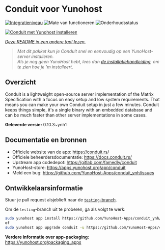 <!--
NB: Deze README is automatisch gegenereerd door <https://github.com/YunoHost/apps/tree/master/tools/readme_generator>
Hij mag NIET handmatig aangepast worden.
-->

# Conduit voor Yunohost

[![Integratieniveau](https://dash.yunohost.org/integration/conduit.svg)](https://ci-apps.yunohost.org/ci/apps/conduit/) ![Mate van functioneren](https://ci-apps.yunohost.org/ci/badges/conduit.status.svg) ![Onderhoudsstatus](https://ci-apps.yunohost.org/ci/badges/conduit.maintain.svg)

[![Conduit met Yunohost installeren](https://install-app.yunohost.org/install-with-yunohost.svg)](https://install-app.yunohost.org/?app=conduit)

*[Deze README in een andere taal lezen.](./ALL_README.md)*

> *Met dit pakket kun je Conduit snel en eenvoudig op een YunoHost-server installeren.*  
> *Als je nog geen YunoHost hebt, lees dan [de installatiehandleiding](https://yunohost.org/install), om te zien hoe je 'm installeert.*

## Overzicht

Conduit is a lightweight open-source server implementation of the Matrix Specification with a focus on easy setup and low system requirements. That means you can make your own Conduit setup in just a few minutes.
Conduit keeps things simple, it's a single binary with an embedded database and can be much faster than other server implementations in some cases.

**Geleverde versie:** 0.10.3~ynh1
## Documentatie en bronnen

- Officiele website van de app: <https://conduit.rs/>
- Officiele beheerdersdocumentatie: <https://docs.conduit.rs/>
- Upstream app codedepot: <https://gitlab.com/famedly/conduit>
- YunoHost-store: <https://apps.yunohost.org/app/conduit>
- Meld een bug: <https://github.com/YunoHost-Apps/conduit_ynh/issues>

## Ontwikkelaarsinformatie

Stuur je pull request alsjeblieft naar de [`testing`-branch](https://github.com/YunoHost-Apps/conduit_ynh/tree/testing).

Om de `testing`-branch uit te proberen, ga als volgt te werk:

```bash
sudo yunohost app install https://github.com/YunoHost-Apps/conduit_ynh/tree/testing --debug
of
sudo yunohost app upgrade conduit -u https://github.com/YunoHost-Apps/conduit_ynh/tree/testing --debug
```

**Verdere informatie over app-packaging:** <https://yunohost.org/packaging_apps>
